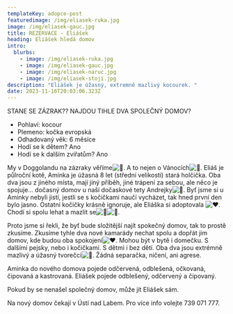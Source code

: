 ```yaml
---
templateKey: adopce-post
featuredimage: /img/eliasek-ruka.jpg
image: /img/eliasek-gauc.jpg
title: REZERVACE - Eliášek
heading: Eliášek hledá domov
intro:
  blurbs:
    - image: /img/eliasek-ruka.jpg
    - image: /img/eliasek-gauc.jpg
    - image: /img/eliasek-naruc.jpg
    - image: /img/eliasek-stoji.jpg
description: "Eliášek je úžasný, extremně mazlivý kocourek. "
date: 2023-11-16T20:03:06.323Z
---
```

STANE SE ZÁZRAK?? NAJDOU TIHLE DVA SPOLEČNÝ DOMOV? 

* Pohlaví: kocour
* Plemeno: kočka evropská
* Odhadovaný věk: 6 měsíce
* Hodí se k dětem? Ano
* Hodí se k dalším zvířatům? Ano

My v Doggolandu na zázraky věříme![🤩](https://static.xx.fbcdn.net/images/emoji.php/v9/t58/1/16/1f929.png). A to nejen o Vánocích![🎄](https://static.xx.fbcdn.net/images/emoji.php/v9/t7/1/16/1f384.png). Eliáš je půlroční kotě, Aminka je úžasná 8 let (střední velikosti) stará holčička. Oba dva jsou z jiného místa, mají jiný příběh, jiné trápení za sebou, ale něco je spojuje… dočasný domov u naší dočaskové tety Andrejky![🩷](https://static.xx.fbcdn.net/images/emoji.php/v9/t99/1/16/1fa77.png). Byť jsme si u Aminky nebyli jistí, jestli se s kočičkami naučí vycházet, tak hned první den bylo jasno. Ostatní kočičky krásně [](<>)ignoruje, ale Eliáška si adoptovala ![❤️](https://static.xx.fbcdn.net/images/emoji.php/v9/t6c/1/16/2764.png). Chodí si spolu lehat a mazlit se![🥰](https://static.xx.fbcdn.net/images/emoji.php/v9/tea/1/16/1f970.png)![🐾](https://static.xx.fbcdn.net/images/emoji.php/v9/tde/1/16/1f43e.png).

Proto jsme si řekli, že byť bude složitější najít spokečný domov, tak to prostě zkusíme. Zkusíme tyhle dva nové kamarády nechat spolu a dopřát jim domov, kde budou oba spokojení![❤️](https://static.xx.fbcdn.net/images/emoji.php/v9/t6c/1/16/2764.png). Mohou být v bytě i domečku. S dalšími pejsky, nebo i kočičkami. S dětmi i bez dětí. Oba dva jsou extrémně mazlivý a úžasný tvorečci![🥰](https://static.xx.fbcdn.net/images/emoji.php/v9/tea/1/16/1f970.png). Žádná separačka, ničení, ani agrese.

Aminka do nového domova pojede odčervená, odblešená, očkovaná, čipovaná a kastrovaná. Eliášek pojede odblešený, odčervený a čipovaný.

Pokud by se nenašel společný domov, může jít Eliášek sám. 

Na nový domov čekají v Ústí nad Labem. Pro více info volejte 739 071 777.